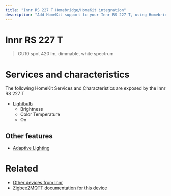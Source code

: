 ```yaml
---
title: "Innr RS 227 T Homebridge/HomeKit integration"
description: "Add HomeKit support to your Innr RS 227 T, using Homebridge, Zigbee2MQTT and homebridge-z2m."
---
```

<!---
This file has been GENERATED using src/docgen/docgen.ts
DO NOT EDIT THIS FILE MANUALLY!
-->
# Innr RS 227 T
> GU10 spot 420 lm, dimmable, white spectrum


# Services and characteristics
The following HomeKit Services and Characteristics are exposed by
the Innr RS 227 T

* [Lightbulb](../../light.md)
  * Brightness
  * Color Temperature
  * On


## Other features
* [Adaptive Lighting](../../light.md)


# Related
* [Other devices from Innr](../index.md#innr)
* [Zigbee2MQTT documentation for this device](https://www.zigbee2mqtt.io/devices/RS_227_T.html)